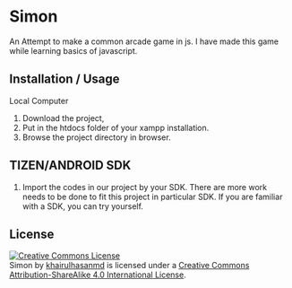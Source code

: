 
Simon
========================================
An Attempt to make a common arcade game in js. I have made this game while learning basics of javascript.


Installation / Usage
--------------------
Local Computer

1. Download the project,
2. Put in the htdocs folder of your xampp installation.
3. Browse the project directory in browser.

TIZEN/ANDROID SDK
--------------------
1. Import the codes in our project by your SDK.
There are more work needs to be done to fit this project in particular SDK. If you are familiar with a SDK, you can try yourself.

License
--------------------
<a rel="license" href="http://creativecommons.org/licenses/by-sa/4.0/"><img alt="Creative Commons License" style="border-width:0" src="https://i.creativecommons.org/l/by-sa/4.0/88x31.png" /></a><br /><span xmlns:dct="http://purl.org/dc/terms/" property="dct:title">Simon</span> by <a xmlns:cc="http://creativecommons.org/ns#" href="https://github.com/khairulhasanmd/Simon" property="cc:attributionName" rel="cc:attributionURL">khairulhasanmd</a> is licensed under a <a rel="license" href="http://creativecommons.org/licenses/by-sa/4.0/">Creative Commons Attribution-ShareAlike 4.0 International License</a>.
